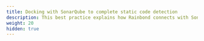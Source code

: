 ```yaml
---
title: Docking with SonarQube to complete static code detection
description: This best practice explains how Rainbond connects with SonarQube to complete static code detection, which is suitable for developers and application operation and maintenance personnel.
weight: 20
hidden: true
---
```


